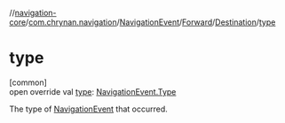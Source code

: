 //[navigation-core](../../../../../index.md)/[com.chrynan.navigation](../../../index.md)/[NavigationEvent](../../index.md)/[Forward](../index.md)/[Destination](index.md)/[type](type.md)

# type

[common]\
open override val [type](type.md): [NavigationEvent.Type](../../-type/index.md)

The type of [NavigationEvent](../../index.md) that occurred.
